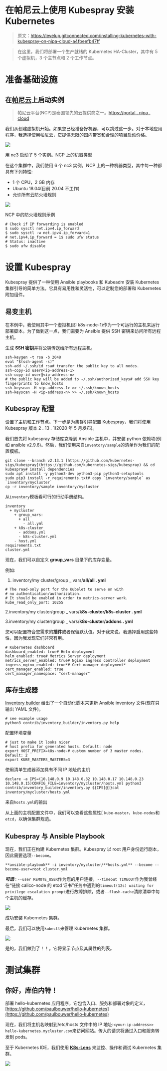 # 在帕尼云上使用 Kubespray 安装 Kubernetes

> 原文：<https://levelup.gitconnected.com/installing-kubernetes-with-kubespray-on-nipa-cloud-a4fbeefb47ff>

> 在这里，我们将部署一个生产就绪的 Kubernetes HA-Cluster，其中有 5 个虚拟机，3 个主节点和 2 个工作节点。

# 准备基础设施

## 在[帕尼云](https://portal.nipa.cloud)上启动实例

> 帕尼云平台(NCP)是泰国领先的云提供商之一。[https://portal . nipa . cloud](https://portal.nipa.cloud/launchinstance)

我们从创建虚拟机开始。如果您已经准备好机器，可以跳过这一步。对于本地应用程序，我选择使用帕尼云，它提供无限的国内带宽和合理的项目启动价格。

![](img/3bfffe0748cbe3bcb4c7ae2e55f458b2.png)

用 nc3 启动了 5 个实例。NCP 上的机器类型

在这个集群中，我们使用 6 个 nc3 实例。NCP 上的一种机器类型，其中每一种都具有下列特性:

*   1 个 CPU，2 GB 内存
*   Ubuntu 18.04(目前 20.04 不工作)
*   允许所有云防火墙规则

![](img/c7c86a380b0c0a65dc98af5b825aa495.png)

NCP 中的防火墙规则示例

```
# Check if IP forwarding is enabled
$ sudo sysctl net.ipv4.ip_forward
$ sudo sysctl -w net.ipv4.ip_forward=1
# net.ipv4.ip_forward = 1$ sudo ufw status
# Status: inactive
$ sudo ufw disable
```

# 设置 Kubespray

Kubespray 提供了一种使用 Ansible playbooks 和 Kubeadm 安装 Kubernetes 集群引导的简单方法。它具有易用性和灵活性，可以定制您的部署和 Kubernetes 附加组件。

## 易变主机

在本例中，我使用其中一个虚拟机(即 k8s-node-1)作为一个可运行的主机来运行部署脚本。为了做到这一点，我们需要为 Ansible 提供 SSH 密钥来访问所有远程主机。

生成 **SSH 密钥**并将公钥传送给所有远程主机。

```
ssh-keygen -t rsa -b 2048
eval "$(ssh-agent -s)"
ssh-add ~/.ssh/id_rsa# transfer the public key to all nodes.
ssh-copy-id user@<ip-address-1>
ssh-copy-id user@<ip-address-n>
# the public key will be added to ~/.ssh/authorized_keys# add SSH key fingerprints to know_hosts
ssh-keyscan -H <ip-address-1> >> ~/.ssh/known_hosts
ssh-keyscan -H <ip-address-n> >> ~/.ssh/known_hosts
```

## Kubespray 配置

设置了主机和工作节点。下一步是为集群引导配置 Kubespray，我们将使用 Kubespray 版本 2 . 13 . 1(2020 年 5 月发布)。

我们首先将 kubespray 存储库克隆到 Ansible 主机中，并安装 python 依赖项(例如 ansible v2.9.6)。然后，我们使用来自`inventory/sample`的清单作为我们的配置模板。

```
git clone --branch v2.13.1 [https://github.com/kubernetes-sigs/kubespray](https://github.com/kubernetes-sigs/kubespray) && cd kubespray# install dependencies
sudo apt install -y python3-dev python3-pip python3-setuptools
sudo pip3 install -r requirements.txt# copy `inventory/sample` as `inventory/mycluster`
cp -r inventory/sample inventory/mycluster
```

从`inventory`模板看可行的行动手册结构。

```
inventory
  + mycluster
    + group_vars:
      + all
        - all.yml
    + k8s-cluster
      - addons.yml
      - k8s-cluster.yml
    - host.yml
requirements.txt
cluster.yml
```

现在，我们可以自定义 **group_vars** 目录下的库存变量。

例如:

1.  inventory/my cluster/group _ vars/**all/all . yml**

```
# The read-only port for the Kubelet to serve on with 
# no authentication/authorization. 
# It should be enabled in order to metrics-server work.
kube_read_only_port: 10255
```

2.inventory/my cluster/group _ vars/**k8s-cluster/k8s-cluster . yml**

3.inventory/my cluster/group _ vars/**k8s-cluster/addons . yml**

您可以配置符合您需求的**插件**或者保留默认值。对于我来说，我选择启用这些特性，因为我发现它们非常有用。

```
# Kubernetes dashboard
dashboard_enabled: true# Helm deployment
helm_enabled: true# Metrics Server deployment
metrics_server_enabled: true# Nginx ingress controller deployment
ingress_nginx_enabled: true*# Cert manager deployment* cert_manager_enabled: true
cert_manager_namespace: "cert-manager"
```

## 库存生成器

[Inventory builder](https://github.com/kubernetes-sigs/kubespray/blob/v2.13.0/contrib/inventory_builder/inventory.py) 给出了一个自动化脚本来更新 Ansible inventory 文件(现在只输出 YAML 文件)。

```
# see example usage
python3 contrib/inventory_builder/inventory.py help
```

配置环境变量

```
# just to make it looks nicer
# host prefix for generated hosts. Default: node
export HOST_PREFIX=k8s-node-# custom number of 3 master nodes. Default: 2
export KUBE_MASTERS_MASTERS=3
```

使用清单生成器添加具有不同 IP 地址的主机

```
declare -a IPS=(10.148.0.9 10.148.0.32 10.148.0.17 10.148.0.23 10.148.0.15)CONFIG_FILE=inventory/mycluster/hosts.yml python3 contrib/inventory_builder/inventory.py ${IPS[@]}cat inventory/mycluster/hosts.yml
```

来自`hosts.yml`的输出

从上面的主机配置文件中，我们可以查看这些属性[ `kube-master`、`kube-nodes`和`etcd`，以确保集群规范。

## Kubespray 与 Ansible Playbook

现在，我们正在构建 Kubernetes 集群。Kubespray 以 root 用户身份运行剧本，因此需要选项`--become`。

```
**ansible-playbook** -i inventory/mycluster/**hosts.yml** --become --become-user=root cluster.yml
```

***可选*** : `--user REMOTE_USER`作为您的用户连接，`--timeout TIMEOUT`作为我曾经在“链接 calico-node 的 etcd 证书”任务中遇到的`timeout(12s) waiting for privilege escalation prompt`进行故障排除，或者`--flush-cache`清除清单中每个主机的缓存。

![](img/6173542da4fedba917af72797a2bf626.png)

成功安装 Kubernetes 集群。

最后，我们可以使用`kubectl`来管理 Kubernetes 集群。

![](img/1d8dfb2dfec1767eb19d1d556b2073f7.png)

是的，我们做到了！！。它将显示节点及其属性的列表。

# 测试集群

## 你好，库伯内特！

部署 hello-kubernetes 应用程序，它包含入口、服务和部署对象的定义，[https://github.com/paulbouwer/hello-kubernetes](https://github.com/paulbouwer/hello-kubernetes)

现在，我们将主机名映射到/etc/hosts 文件中的 IP 地址:`<your-ip-address>> hello-kubernetes.mycluster.com`来访问网站。传入的请求将通过入口和服务转发到 pods。

至于 Kubernetes IDE，我们使用 [**K8s-Lens**](https://k8slens.dev/) 来监控、操作和调试 Kubernetes 集群。

![](img/563fec27a9527c044d2a85da806a360d.png)